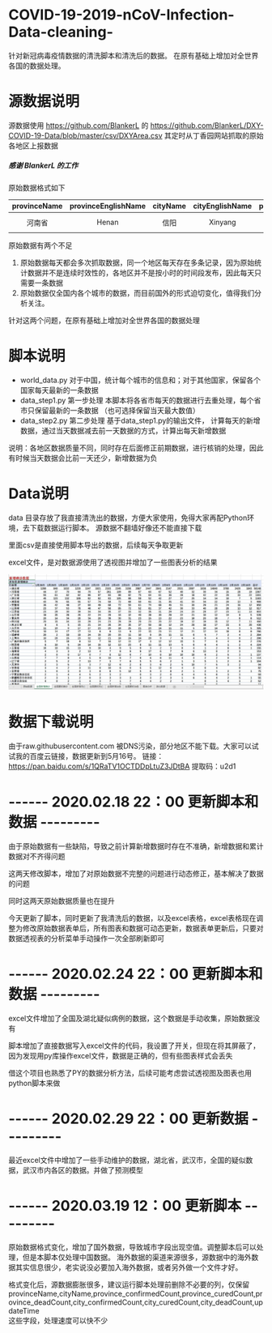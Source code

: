 # COVID-19-2019-nCoV-Infection-Data-cleaning-
针对新冠病毒疫情数据的清洗脚本和清洗后的数据。
在原有基础上增加对全世界各国的数据处理。

# 源数据说明
源数据使用 https://github.com/BlankerL 的 https://github.com/BlankerL/DXY-COVID-19-Data/blob/master/csv/DXYArea.csv
其定时从丁香园网站抓取的原始各地区上报数据

##### 感谢 BlankerL 的工作

原始数据格式如下

provinceName | provinceEnglishName | cityName | cityEnglishName | province_confirmedCount | province_suspectedCount | province_curedCount | province_deadCount | city_confirmedCount | city_suspectedCount | city_curedCount | city_deadCount | updateTime
:-: | :-: | :-: | :-: | :-:| :-: | :-: | :-: | :-:| :-: | :-: | :-: | :-:
河南省 | Henan | 信阳 | Xinyang | 1231 | 0 | 415 | 13 | 261 | 0 | 74 | 2 | 2020-02-16 11:48:34.832|

原始数据有两个不足
1. 原始数据每天都会多次抓取数据，同一个地区每天存在多条记录，因为原始统计数据并不是连续时效性的，各地区并不是按小时的时间段发布，因此每天只需要一条数据
2. 原始数据仅全国内各个城市的数据，而目前国外的形式迫切变化，值得我们分析关注。

针对这两个问题，在原有基础上增加对全世界各国的数据处理

# 脚本说明
- world_data.py  对于中国，统计每个城市的信息和；对于其他国家，保留各个国家每天最新的一条数据
- data_step1.py  第一步处理 本脚本将各省市每天的数据进行去重处理，每个省市只保留最新的一条数据 （也可选择保留当天最大数值）
- data_step2.py  第二步处理 基于data_step1.py的输出文件， 计算每天的新增数据，通过当天数据减去前一天数据的方式，计算出每天新增数据

说明：各地区数据质量不同，同时存在后面修正前期数据，进行核销的处理，因此有时候当天数据会比前一天还少，新增数据为负

# Data说明
data 目录存放了我直接清洗出的数据，方便大家使用，免得大家再配Python环境，去下载数据运行脚本。 源数据不翻墙好像还不能直接下载

里面csv是直接使用脚本导出的数据，后续每天争取更新

excel文件，是对数据源使用了透视图并增加了一些图表分析的结果

![ ]( https://github.com/Avens666/COVID-19-2019-nCoV-Infection-Data-cleaning-/blob/master/img/Image1.jpg )


# 数据下载说明
由于raw.githubusercontent.com 被DNS污染，部分地区不能下载。大家可以试试我的百度云链接，数据更新到5月16号。
链接：https://pan.baidu.com/s/1QRaTV1OCTDDpLtuZ3JDtBA 
提取码：u2d1

#  ------ 2020.02.18 22：00 更新脚本和数据 ---------

由于原始数据有一些缺陷，导致之前计算新增数据时存在不准确，新增数据和累计数据对不齐得问题

这两天修改脚本，增加了对原始数据不完整的问题进行动态修正，基本解决了数据的问题

同时这两天原始数据质量也在提升

今天更新了脚本，同时更新了我清洗后的数据，以及excel表格，excel表格现在调整为修改原始数据表单后，所有图表和数据可动态更新，数据表单更新后，只要对数据透视表的分析菜单手动操作一次全部刷新即可

#  ------ 2020.02.24 22：00 更新脚本和数据 ---------

excel文件增加了全国及湖北疑似病例的数据，这个数据是手动收集，原始数据没有

脚本增加了直接数据写入excel文件的代码，我设置了开关，但现在将其屏蔽了，因为发现用py库操作excel文件，数据是正确的，但有些图表样式会丢失

借这个项目也熟悉了PY的数据分析方法，后续可能考虑尝试透视图及图表也用python脚本来做

#  ------ 2020.02.29 22：00 更新数据 ---------

最近excel文件中增加了一些手动维护的数据，湖北省，武汉市，全国的疑似数据，武汉市内各区的数据。并做了预测模型

#  ------ 2020.03.19 12：00 更新脚本 ---------

原始数据格式变化，增加了国外数据，导致城市字段出现空值。调整脚本后可以处理，但是本脚本仅处理中国数据。
海外数据的渠道来源很多，源数据中的海外数据其实信息很少，老实说没必要加入海外数据，或者另外做一个文件才好。

格式变化后，源数据膨胀很多，建议运行脚本处理前删除不必要的列，仅保留 provinceName,cityName,province_confirmedCount,province_curedCount,province_deadCount,city_confirmedCount,city_curedCount,city_deadCount,updateTime  
这些字段，处理速度可以快不少
